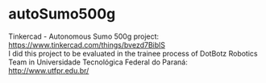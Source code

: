 # autoSumo500g
Tinkercad - Autonomous Sumo 500g project: https://www.tinkercad.com/things/bvezd7BiblS
<br>
I did this project to be evaluated in the trainee process of DotBotz Robotics Team in Universidade Tecnológica Federal do Paraná: http://www.utfpr.edu.br/
